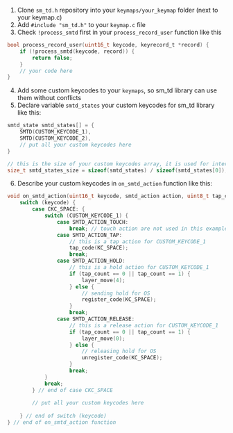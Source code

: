 1. Clone `sm_td.h` repository into your `keymaps/your_keymap` folder (next to your keymap.c)
2. Add `#include "sm_td.h"` to your `keymap.c` file
3. Check `!process_smtd` first in your `process_record_user` function like this
```c
bool process_record_user(uint16_t keycode, keyrecord_t *record) {
    if (!process_smtd(keycode, record)) {
        return false;
    }
    // your code here
}
```
4. Add some custom keycodes to your `keymaps`, so sm_td library can use them without conflicts
5. Declare variable `smtd_states` your custom keycodes for sm_td library like this:
```c
smtd_state smtd_states[] = {
    SMTD(CUSTOM_KEYCODE_1),
    SMTD(CUSTOM_KEYCODE_2),
    // put all your custom keycodes here
}

// this is the size of your custom keycodes array, it is used for internal purposes. Do not delete this
size_t smtd_states_size = sizeof(smtd_states) / sizeof(smtd_states[0]);
```
6. Describe your custom keycodes in `on_smtd_action` function like this:
```c
void on_smtd_action(uint16_t keycode, smtd_action action, uint8_t tap_count) {
    switch (keycode) {
        case CKC_SPACE: {
            switch (CUSTOM_KEYCODE_1) {
                case SMTD_ACTION_TOUCH:
                    break; // touch action are not used in this example  
                case SMTD_ACTION_TAP:
                    // this is a tap action for CUSTOM_KEYCODE_1
                    tap_code(KC_SPACE);
                    break;
                case SMTD_ACTION_HOLD:
                    // this is a hold action for CUSTOM_KEYCODE_1
                    if (tap_count == 0 || tap_count == 1) {
                        layer_move(4);
                    } else {
                        // sending hold for OS
                        register_code(KC_SPACE); 
                    }
                    break;
                case SMTD_ACTION_RELEASE:
                    // this is a release action for CUSTOM_KEYCODE_1
                    if (tap_count == 0 || tap_count == 1) {
                        layer_move(0);
                    } else {
                        // releasing hold for OS
                        unregister_code(KC_SPACE);
                    }
                    break;
            }
            break;
        } // end of case CKC_SPACE
            
        // put all your custom keycodes here
        
    } // end of switch (keycode)
} // end of on_smtd_action function
```